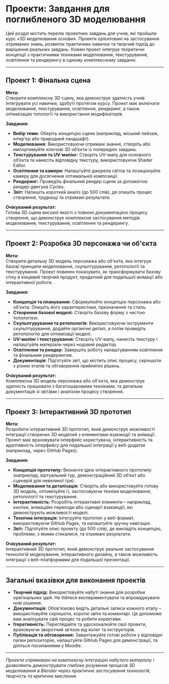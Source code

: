 # Проекти: Завдання для поглибленого 3D моделювання

Цей розділ містить перелік проектних завдань для учнів, які пройшли курс «3D моделювання основи». Проекти орієнтовані на застосування отриманих знань, розвиток практичних навичок та творчий підхід до вирішення реальних завдань. Кожен проект інтегрує теоретичні концепції з практичними техніками моделювання, текстурування, освітлення та рендерингу в одному комплексному завданні.

---

## Проект 1: Фінальна сцена

**Мета:**  
Створити комплексну 3D сцену, яка демонструє здатність учнів інтегрувати усі навички, здобуті протягом курсу. Проект має включати моделювання, текстурування, освітлення, рендеринг, а також оптимізацію топології та використання модифікаторів.

**Завдання:**
- **Вибір теми:** Оберіть концепцію сцени (наприклад, міський пейзаж, інтер'єр або природний ландшафт).
- **Моделювання:** Використовуючи отримані знання, створіть або импортимуйте ключові 3D об’єкти із попередніх завдань.
- **Текстурування та UV-мапінг:** Створіть UV-мапу для основного об’єкта та нанесіть відповідну текстуру, використовуючи Shader Editor.
- **Освітлення та камери:** Налаштуйте джерела світла та позиціонуйте камеру для досягнення оптимальної композиції.
- **Рендеринг:** Проведіть фінальний рендер сцени за допомогою рендер-двигуна Cycles.
- **Звіт:** Напишіть короткий аналіз (до 500 слів), де опишіть процес створення, труднощі та отримані результати.

**Очікуваний результат:**  
Готова 3D сцена високої якості з повною документацією процесу створення, що демонструє комплексне застосування методів моделювання, текстурування, освітлення та рендерингу.

---

## Проект 2: Розробка 3D персонажа чи об'єкта

**Мета:**  
Створити детальну 3D модель персонажа або об'єкта, яка інтегрує базові принципи моделювання, скульптурування, ретопології та текстурування. Проект повинен показувати, як трансформувати базову сітку в кінцевий творчий продукт, придатний для подальшої анімації або інтерактивної роботи.

**Завдання:**
- **Концепція та планування:** Сформулюйте концепцію персонажа або об'єкта. Опишіть його характеристики, призначення та стиль.
- **Створення базової моделі:** Створіть базову форму з чистою топологією.
- **Скульптурування та ретопологія:** Використовуючи інструменти скульптурування, додайте органічні деталі, а потім проведіть ретопологію для оптимізації моделі.
- **UV-мапінг і текстурування:** Створіть UV-мапу, нанесіть текстуру і налаштуйте матеріали через нодовий редактор.
- **Освітлення та рендер:** Завершіть роботу налаштуванням освітлення та фінальним рендерингом.
- **Документація:** Підготуйте звіт, що містить опис процесу, скріншоти з різних етапів та обговорення прийнятих рішень.

**Очікуваний результат:**  
Комплексна 3D модель персонажа або об'єкта, яка демонструє здатність працювати з багатошаровими техніками, та детальна документація зі звітами і аналізом процесу створення.

---

## Проект 3: Інтерактивний 3D прототип

**Мета:**  
Розробити інтерактивний 3D прототип, який демонструє можливості інтеграції створених 3D моделей з елементами взаємодії та анімації. Проект має враховувати інтерфейс користувача, інтерактивність та адаптивність інтерфейсу для подальшої інтеграції у веб-додаток (наприклад, через GitHub Pages).

**Завдання:**
- **Концепція прототипу:** Визначте ідею інтерактивного прототипу (наприклад, віртуальний тур, демонстраційний 3D об’єкт або сценарій для невеликої гри).
- **Моделювання та деталізація:** Створіть або використовуйте готову 3D модель, оптимізуйте її, застосовуючи техніки моделювання, ретопології та текстурування.
- **Інтерактивність:** Розробіть інтерактивні елементи – наприклад, кнопки, анімаційні переходи або сценарії взаємодії, які демонструють можливості моделі.
- **Технічна інтеграція:** Інтегруйте прототип у веб-формат, використовуючи GitHub Pages, та налаштуйте зручну навігацію.
- **Звіт:** Підготуйте опис проекту (до 500 слів), де викладіть концепцію, проблеми, з якими стикалися, та отримані результати.

**Очікуваний результат:**  
Інтерактивний 3D прототип, який демонструє реальне застосування технологій моделування, інтерактивного дизайну, а також можливість інтеграції з веб-платформами для подальшої презентації.

---

## Загальні вказівки для виконання проектів

- **Творчий підхід:** Використовуйте набуті знання для розробки оригінальних ідей. Не бійтеся експериментувати та впроваджувати нові рішення.
- **Документація:** Обов'язково ведіть детальні записи кожного етапу – використовуйте скріншоти, короткі звіти та коментарі. Це допоможе вам аналізувати свій процес та робити корективи.
- **Ітеративність:** Переглядайте та удосконалюйте свої проекти, враховуючи зворотний зв’язок від колег та інструкторів.
- **Публікація та обговорення:** Завантажуйте готові роботи у відповідні папки репозиторію, налаштуйте GitHub Pages для демонстрації, та діліться посиланнями у Moodle.

---

*Проекти спрямовані на комплексну інтеграцію набутого матеріалу і дозволяють демонструвати глибоке розуміння процесів 3D моделювання в Blender через практичне застосування технологій, творчість та критичне мислення.*
